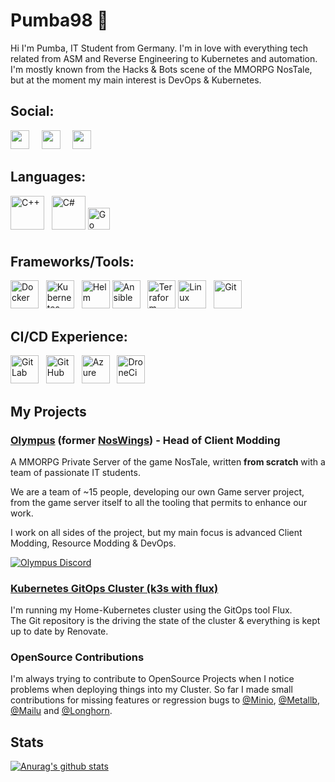 # Pumba98 🤘

Hi I'm Pumba, IT Student from Germany. I'm in love with everything tech related from ASM and Reverse Engineering to Kubernetes and automation.
I'm mostly known from the Hacks & Bots scene of the MMORPG NosTale, but at the moment my main interest is DevOps & Kubernetes.

## Social:

<a href="https://github.com/Pumba98"><img src="https://img.shields.io/badge/-@Pumba98-%23181717?style=flat-square&logo=github" height="30"></a> &nbsp; &nbsp;
<a href="https://gitlab.com/Pumba98"><img src="https://img.shields.io/badge/-@Pumba98-orange?style=flat-square&logo=gitlab" height="30"></a> &nbsp; &nbsp;
<a href="https://discordapp.com/users/276439816906866689/"><img src="https://img.shields.io/badge/-Pumba98%236817-%232c2f33?style=flat-square&logo=discord" height="30"></a>

## Languages:

<img height="54" alt="C++" src="https://upload.wikimedia.org/wikipedia/commons/thumb/1/18/ISO_C%2B%2B_Logo.svg/2000px-ISO_C%2B%2B_Logo.svg.png"> &nbsp;
<img height="54" alt="C#" src="https://iconape.com/wp-content/png_logo_vector/csharp-logo.png">
<img height="35" alt="Go" src="https://upload.wikimedia.org/wikipedia/commons/thumb/0/05/Go_Logo_Blue.svg/1280px-Go_Logo_Blue.svg.png" style="margin-bottom: 10px">

## Frameworks/Tools:

<img height="45" alt="Docker" src="https://cdn.iconscout.com/icon/free/png-512/docker-11-1175228.png"> &nbsp;
<img height="45" alt="Kubernetes" src="https://kubernetes.io/images/favicon.png"> &nbsp;
<img height="45" alt="Helm" src="https://cncf-branding.netlify.app/img/projects/helm/icon/color/helm-icon-color.png">
<img height="45" alt="Ansible" src="https://images.squarespace-cdn.com/content/v1/5caf4259c46f6d28739b09b0/1558616309157-QJE3179D6V6WYBNUR301/ke17ZwdGBToddI8pDm48kKXbTL5U8xV7KgHrzqU-XYBZw-zPPgdn4jUwVcJE1ZvWEtT5uBSRWt4vQZAgTJucoTqqXjS3CfNDSuuf31e0tVHYShtqp9p317BEUKra4SA7joXG0jEu6ntXNgZ58T98lRur-lC0WofN0YB1wFg-ZW0/ansible_circleA_red.png"> &nbsp;
<img height="45" alt="Terraform" src="https://i.pinimg.com/originals/28/ec/74/28ec7440a57536eebad2931517aa1cce.png">
<img height="45" alt="Linux" src="https://upload.wikimedia.org/wikipedia/commons/thumb/f/f1/Icons8_flat_linux.svg/2000px-Icons8_flat_linux.svg.png"> &nbsp;
<img height="45" alt="Git" src="https://upload.wikimedia.org/wikipedia/commons/thumb/3/3f/Git_icon.svg/768px-Git_icon.svg.png"> &nbsp;

## CI/CD Experience:

<img height="45" alt="GitLab" src="https://about.gitlab.com/images/press/logo/png/gitlab-logo-gray-stacked-rgb.png"> &nbsp;
<img height="45" alt="GitHub" src="https://cdn-icons-png.flaticon.com/512/25/25231.png"> &nbsp;
<img height="45" alt="Azure" src="https://avatars2.githubusercontent.com/ml/1303?s=140&v=4"> &nbsp;
<img height="45" alt="DroneCi" src="https://www.trion.de/news/2021/01/28/drone-pipeline-global-variable/drone-logo.png"> &nbsp;

## My Projects

### [Olympus](https://www.elitepvpers.com/forum/nostale-pserver-advertising/4966630-international-olympus-ascend-opening-20-11-2021-a.html) (former [NosWings](https://noswings.com/)) - Head of Client Modding

A MMORPG Private Server of the game NosTale, written **from scratch** with a team of passionate IT students.

We are a team of ~15 people, developing our own Game server project, from the game server itself to all the tooling that permits to enhance our work.

I work on all sides of the project, but my main focus is advanced Client Modding, Resource Modding & DevOps.

<a href="https://discord.gg/qKKppYmrrJ"><img alt="Olympus Discord" src="https://discordapp.com/api/guilds/957329923062775828/widget.png?style=banner2"></a>

### [Kubernetes GitOps Cluster (k3s with flux)](https://github.com/Pumba98/k3s-flux-cluster)

I'm running my Home-Kubernetes cluster using the GitOps tool Flux.  
The Git repository is the driving the state of the cluster & everything is kept up to date by Renovate.

### OpenSource Contributions

I'm always trying to contribute to OpenSource Projects when I notice problems when deploying things into my Cluster. 
So far I made small contributions for missing features or regression bugs to [@Minio](https://github.com/minio), [@Metallb](https://github.com/metallb), [@Mailu](https://github.com/Mailu) and [@Longhorn](https://github.com/longhorn).

## Stats

[![Anurag's github stats](https://github-readme-stats.vercel.app/api?username=Pumba98&theme=github_dark)](https://github.com/anuraghazra/github-readme-stats)
